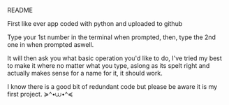 README

First like ever app coded with python and uploaded to github

Type your 1st number in the terminal when prompted, then, type the 2nd one in when prompted aswell.

It will then ask you what basic operation you'd like to do, I've tried my best to make it where no matter what you type, aslong as its spelt right and actually makes sense for a name for it, it should work.

I know there is a good bit of redundant code but please be aware it is my first project. ≽^•⩊•^≼  
